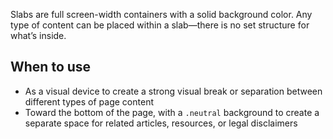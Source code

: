 Slabs are full screen-width containers with a solid background color. Any type of content can be placed within a slab—there is no set structure for what’s inside.

## When to use
- As a visual device to create a strong visual break or separation between different types of page content
- Toward the bottom of the page, with a `.neutral` background to create a separate space for related articles, resources, or legal disclaimers
